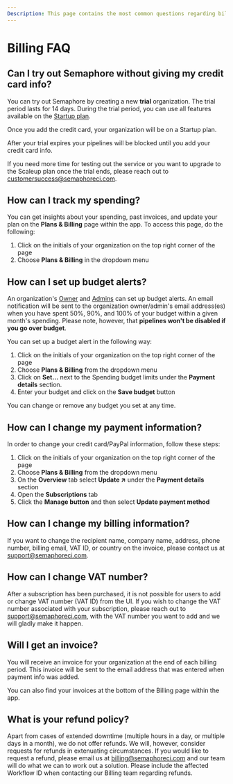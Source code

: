 ```yaml
---
Description: This page contains the most common questions regarding billing in Semaphore.
---
```


# Billing FAQ

## Can I try out Semaphore without giving my credit card info?

You can try out Semaphore by creating a new **trial** organization. The trial period lasts for 14 days. During the trial period, you can use all features available on the [Startup plan](/account-management/startup-plan/).

Once you add the credit card, your organization will be on a Startup plan.

After your trial expires your pipelines will be blocked until you add your credit card info.

If you need more time for testing out the service or you want to upgrade to the Scaleup plan once the trial ends, please reach out to [customersuccess@semaphoreci.com](mailto:customersuccess@semaphoreci.com).

## How can I track my spending?

You can get insights about your spending, past invoices, and update your plan on the **Plans & Billing** page within the app.
To access this page, do the following:

1. Click on the initials of your organization on the top right corner of the page
2. Choose **Plans & Billing** in the dropdown menu

## How can I set up budget alerts?

An organization's [Owner](https://docs.semaphoreci.com/account-management/permission-levels/#owner) and [Admins](https://docs.semaphoreci.com/account-management/permission-levels/#admins) can set up budget alerts. 
An email notification will be sent to the organization owner/admin's email address(es) when you have spent 50%, 90%, and 100% of your budget within a given month's spending. 
Please note, however, that **pipelines won't be disabled if you go over budget**.

You can set up a budget alert in the following way:

1. Click on the initials of your organization on the top right corner of the page
2. Choose **Plans & Billing** from the dropdown menu
3. Click on **Set…** next to the Spending budget limits under the **Payment details** section.
4. Enter your budget and click on the **Save budget** button

You can change or remove any budget you set at any time.

## How can I change my payment information?

In order to change your credit card/PayPal information, follow these steps:

1. Click on the initials of your organization on the top right corner of the page
2. Choose **Plans & Billing** from the dropdown menu
3. On the **Overview** tab select **Update ↗** under the **Payment details** section
4. Open the **Subscriptions** tab
5. Click the **Manage button** and then select **Update payment method**

## How can I change my billing information?

If you want to change the recipient name, company name, address, phone number,
billing email, VAT ID, or country on the invoice, please contact us at
[support@semaphoreci.com](mailto:support@semaphoreci.com).

## How can I change VAT number?

After a subscription has been purchased, it is not possible for users to add or change
VAT number (VAT ID) from the UI. If you wish to change the VAT number associated
with your subscription, please reach out to [support@semaphoreci.com](mailto:support@semaphoreci.com),
with the VAT number you want to add and we will gladly make it happen.

## Will I get an invoice?

You will receive an invoice for your organization at the end of each billing
period. This invoice will be sent to the email address that was entered when payment info was added.

You can also find your invoices at the bottom of the Billing page within the app.

## What is your refund policy?

Apart from cases of extended downtime (multiple hours in a day, or multiple days
in a month), we do not offer refunds. We will, however, consider requests for refunds in
extenuating circumstances. If you would like to request a refund, please email us at
[billing@semaphoreci.com](mailto:billing@semaphoreci.com) and our team will do what we
can to work out a solution. Please include the affected Workflow ID when contacting our
Billing team regarding refunds.

